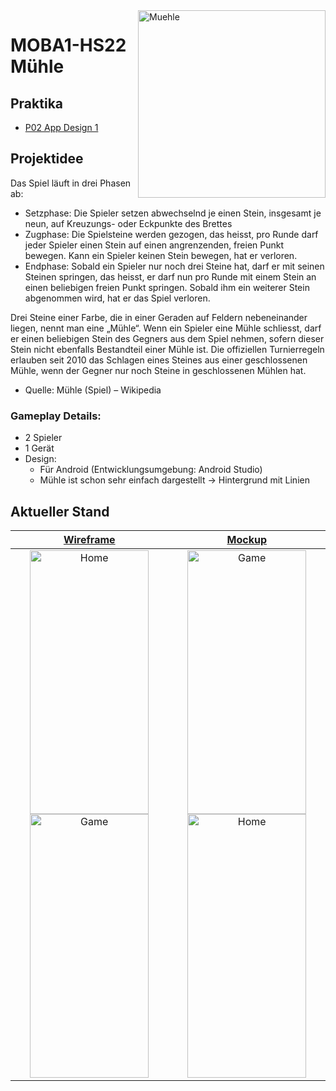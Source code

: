 
<img align="right" src="https://upload.wikimedia.org/wikipedia/commons/thumb/7/7d/Nine_Men%27s_Morris_board.svg/440px-Nine_Men%27s_Morris_board.svg.png" alt="Muehle" width="300" height="300">

# MOBA1-HS22 Mühle

## Praktika
- [P02 App Design 1](P02_AppDesign1.md)

## Projektidee
Das Spiel läuft in drei Phasen ab:
- Setzphase: Die Spieler setzen abwechselnd je einen Stein, insgesamt je neun, auf Kreuzungs- oder Eckpunkte des Brettes
- Zugphase: Die Spielsteine werden gezogen, das heisst, pro Runde darf jeder Spieler einen Stein auf einen angrenzenden, freien Punkt bewegen. Kann ein Spieler keinen Stein bewegen, hat er verloren.
- Endphase: Sobald ein Spieler nur noch drei Steine hat, darf er mit seinen Steinen springen, das heisst, er darf nun pro Runde mit einem Stein an einen beliebigen freien Punkt springen. Sobald ihm ein weiterer Stein abgenommen wird, hat er das Spiel verloren.

Drei Steine einer Farbe, die in einer Geraden auf Feldern nebeneinander liegen, nennt man eine „Mühle“. Wenn ein Spieler eine Mühle schliesst, darf er einen beliebigen Stein des Gegners aus dem Spiel nehmen, sofern dieser Stein nicht ebenfalls Bestandteil einer Mühle ist. Die offiziellen Turnierregeln erlauben seit 2010 das Schlagen eines Steines aus einer geschlossenen Mühle, wenn der Gegner nur noch Steine in geschlossenen Mühlen hat. 

-	Quelle: Mühle (Spiel) – Wikipedia


### Gameplay Details:
- 2 Spieler
- 1 Gerät
- Design:
   - Für Android (Entwicklungsumgebung: Android Studio)
   - Mühle ist schon sehr einfach dargestellt &rarr; Hintergrund mit Linien


## Aktueller Stand

| [Wireframe](https://www.figma.com/file/rJqA0ixCMc4eZfkowi3Bo5/Muehle?node-id=1%3A2) |  [Mockup](https://www.figma.com/file/rJqA0ixCMc4eZfkowi3Bo5/Muehle?node-id=1%3A2) |
:-------------------------:|:-------------------------:
<a href="https://www.figma.com/file/rJqA0ixCMc4eZfkowi3Bo5/Muehle?node-id=1%3A2"><img src="https://github.zhaw.ch/lederjan/MOBA1-HS22/blob/main/images/HomeMuehleWireframe.png" alt="Home" width="190" height="422"> <img src="https://github.zhaw.ch/lederjan/MOBA1-HS22/blob/main/images/GameMuehleWireframe.png" alt="Game" width="190" height="422"></a>  |  <a href="https://www.figma.com/file/rJqA0ixCMc4eZfkowi3Bo5/Muehle?node-id=1%3A2"><img src="https://github.zhaw.ch/lederjan/MOBA1-HS22/blob/main/images/HomeMuehle.png" alt="Game" width="190" height="422"><img src="https://github.zhaw.ch/lederjan/MOBA1-HS22/blob/main/images/GameMuehle.png" alt="Home" width="190" height="422"></a>


